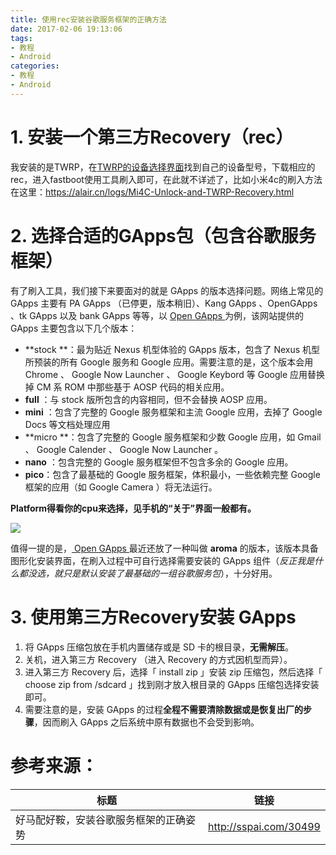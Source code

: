 ```yaml
---
title: 使用rec安装谷歌服务框架的正确方法
date: 2017-02-06 19:13:06
tags:
- 教程
- Android
categories:
- 教程
- Android
---
```


# 1. 安装一个第三方Recovery（rec）

我安装的是TWRP，在[TWRP的设备选择界面](https://twrp.me/Devices/)找到自己的设备型号，下载相应的rec，进入fastboot使用工具刷入即可，在此就不详述了，比如小米4c的刷入方法在这里：https://alair.cn/logs/Mi4C-Unlock-and-TWRP-Recovery.html

<!--more-->

# 2. 选择合适的GApps包（包含谷歌服务框架）

有了刷入工具，我们接下来要面对的就是 GApps 的版本选择问题。网络上常见的 GApps 主要有 PA GApps （已停更，版本稍旧）、Kang GApps 、OpenGApps 、tk GApps 以及 bank GApps 等等，以 [Open GApps ](http://opengapps.org/)为例，该网站提供的 GApps 主要包含以下几个版本：

- **stock **：最为贴近 Nexus 机型体验的 GApps 版本，包含了 Nexus 机型所预装的所有 Google 服务和 Google 应用。需要注意的是，这个版本会用 Chrome 、 Google Now Launcher 、 Google Keybord 等 Google 应用替换掉 CM 系 ROM 中那些基于 AOSP 代码的相关应用。
- **full** ：与 stock 版所包含的内容相同，但不会替换 AOSP 应用。
- **mini** ：包含了完整的 Google 服务框架和主流 Google 应用，去掉了 Google Docs 等文档处理应用
- **micro **：包含了完整的 Google 服务框架和少数 Google 应用，如 Gmail 、 Google Calender 、 Google Now Launcher 。
- **nano** ：包含完整的 Google 服务框架但不包含多余的 Google 应用。
- **pico**：包含了最基础的 Google 服务框架，体积最小，一些依赖完整 Google 框架的应用（如 Google Camera ）将无法运行。

**Platform得看你的cpu来选择，见手机的“关于”界面一般都有。**

![](http://oj9456ckj.bkt.clouddn.com/image/UseRec_GApps/%E9%80%89%E6%8B%A9%E5%90%88%E9%80%82%E7%9A%84%E8%B0%B7%E6%AD%8C%E6%9C%8D%E5%8A%A1%E5%8C%85.png)

值得一提的是，[ Open GApps ](http://opengapps.org/)最近还放了一种叫做 **aroma** 的版本，该版本具备图形化安装界面，在刷入过程中可自行选择需要安装的 GApps 组件（*反正我是什么都没选，就只是默认安装了最基础的一组谷歌服务包*），十分好用。

# 3. 使用第三方Recovery安装 GApps 

1. 将 GApps 压缩包放在手机内置储存或是 SD 卡的根目录，**无需解压**。
2. 关机，进入第三方 Recovery （进入 Recovery 的方式因机型而异）。
3. 进入第三方 Recovery 后，选择「 install zip 」安装 zip 压缩包，然后选择「 choose zip from /sdcard 」找到刚才放入根目录的 GApps 压缩包选择安装即可。
4. 需要注意的是，安装 GApps 的过程**全程不需要清除数据或是恢复出厂的步骤**，因而刷入 GApps 之后系统中原有数据也不会受到影响。

# 参考来源：

| 标题                  | 链接                     |
| ------------------- | ---------------------- |
| 好马配好鞍，安装谷歌服务框架的正确姿势 | http://sspai.com/30499 |